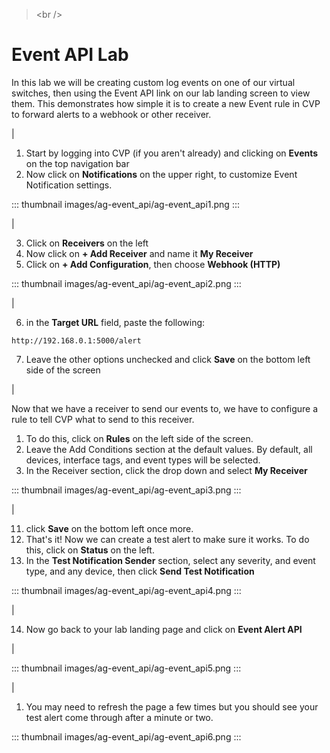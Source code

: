 > \<br /\>

# Event API Lab

In this lab we will be creating custom log events on one of our virtual
switches, then using the Event API link on our lab landing screen to
view them. This demonstrates how simple it is to create a new Event rule
in CVP to forward alerts to a webhook or other receiver.

| 

1.  Start by logging into CVP (if you aren\'t already) and clicking on
    **Events** on the top navigation bar
2.  Now click on **Notifications** on the upper right, to customize
    Event Notification settings.

::: thumbnail
images/ag-event_api/ag-event_api1.png
:::

| 

3.  Click on **Receivers** on the left
4.  Now click on **+ Add Receiver** and name it **My Receiver**
5.  Click on **+ Add Configuration**, then choose **Webhook (HTTP)**

::: thumbnail
images/ag-event_api/ag-event_api2.png
:::

| 

6.  in the **Target URL** field, paste the following:

``` text
http://192.168.0.1:5000/alert
```

7.  Leave the other options unchecked and click **Save** on the bottom
    left side of the screen

| 

Now that we have a receiver to send our events to, we have to configure
a rule to tell CVP what to send to this receiver.

1.  To do this, click on **Rules** on the left side of the screen.
2.  Leave the Add Conditions section at the default values. By default,
    all devices, interface tags, and event types will be selected.
3.  In the Receiver section, click the drop down and select **My
    Receiver**

::: thumbnail
images/ag-event_api/ag-event_api3.png
:::

| 

11. click **Save** on the bottom left once more.
12. That\'s it! Now we can create a test alert to make sure it works. To
    do this, click on **Status** on the left.
13. In the **Test Notification Sender** section, select any severity,
    and event type, and any device, then click **Send Test
    Notification**

::: thumbnail
images/ag-event_api/ag-event_api4.png
:::

| 

14. Now go back to your lab landing page and click on **Event Alert
    API**

| 

::: thumbnail
images/ag-event_api/ag-event_api5.png
:::

| 

1.  You may need to refresh the page a few times but you should see your
    test alert come through after a minute or two.

::: thumbnail
images/ag-event_api/ag-event_api6.png
:::
